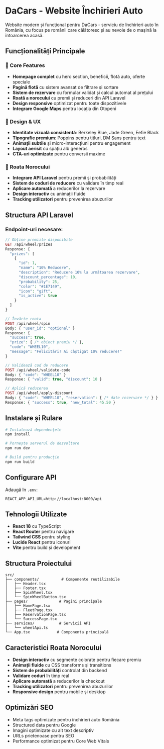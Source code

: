 # DaCars - Website Închirieri Auto

Website modern și funcțional pentru DaCars - serviciu de închirieri auto în România, cu focus pe românii care călătoresc și au nevoie de o mașină la întoarcerea acasă.

## Funcționalități Principale

### 🎯 Core Features
- **Homepage complet** cu hero section, beneficii, flotă auto, oferte speciale
- **Pagină flotă** cu sistem avansat de filtrare și sortare
- **Sistem de rezervare** cu formular validat și calcul automat al prețului
- **Roată a norocului** cu premii și reduceri din API Laravel
- **Design responsive** optimizat pentru toate dispozitivele
- **Integrare Google Maps** pentru locația din Otopeni

### 🎨 Design & UX
- **Identitate vizuală consistentă**: Berkeley Blue, Jade Green, Eefie Black
- **Tipografie premium**: Poppins pentru titluri, DM Sans pentru text
- **Animații subtile** și micro-interacțiuni pentru engagement
- **Layout aerisit** cu spațiu alb generos
- **CTA-uri optimizate** pentru conversii maxime

### 🎡 Roata Norocului
- **Integrare API Laravel** pentru premii și probabilități
- **Sistem de coduri de reducere** cu validare în timp real
- **Aplicare automată** a reducerilor la rezervare
- **Design interactiv** cu animații fluide
- **Tracking utilizatori** pentru prevenirea abuzurilor

## Structura API Laravel

### Endpoint-uri necesare:

```php
// Obține premiile disponibile
GET /api/wheel/prizes
Response: {
  "prizes": [
    {
      "id": 1,
      "name": "10% Reducere",
      "description": "Reducere 10% la următoarea rezervare",
      "discount_percentage": 10,
      "probability": 25,
      "color": "#1E7149",
      "icon": "gift",
      "is_active": true
    }
  ]
}

// Învârte roata
POST /api/wheel/spin
Body: { "user_id": "optional" }
Response: {
  "success": true,
  "prize": { /* obiect premiu */ },
  "code": "WHEEL10",
  "message": "Felicitări! Ai câștigat 10% reducere!"
}

// Validează cod de reducere
POST /api/wheel/validate-code
Body: { "code": "WHEEL10" }
Response: { "valid": true, "discount": 10 }

// Aplică reducerea
POST /api/wheel/apply-discount
Body: { "code": "WHEEL10", "reservation": { /* date rezervare */ } }
Response: { "success": true, "new_total": 45.50 }
```

## Instalare și Rulare

```bash
# Instalează dependențele
npm install

# Pornește serverul de dezvoltare
npm run dev

# Build pentru producție
npm run build
```

## Configurare API

Adaugă în `.env`:
```
REACT_APP_API_URL=http://localhost:8000/api
```

## Tehnologii Utilizate

- **React 18** cu TypeScript
- **React Router** pentru navigare
- **Tailwind CSS** pentru styling
- **Lucide React** pentru iconuri
- **Vite** pentru build și development

## Structura Proiectului

```
src/
├── components/          # Componente reutilizabile
│   ├── Header.tsx
│   ├── Footer.tsx
│   ├── SpinWheel.tsx
│   └── SpinWheelButton.tsx
├── pages/              # Pagini principale
│   ├── HomePage.tsx
│   ├── FleetPage.tsx
│   ├── ReservationPage.tsx
│   └── SuccessPage.tsx
├── services/           # Servicii API
│   └── wheelApi.ts
└── App.tsx            # Componenta principală
```

## Caracteristici Roata Norocului

- **Design interactiv** cu segmente colorate pentru fiecare premiu
- **Animații fluide** cu CSS transforms și transitions
- **Sistem de probabilități** controlat din backend
- **Validare coduri** în timp real
- **Aplicare automată** a reducerilor la checkout
- **Tracking utilizatori** pentru prevenirea abuzurilor
- **Responsive design** pentru mobile și desktop

## Optimizări SEO

- Meta tags optimizate pentru închirieri auto România
- Structured data pentru Google
- Imagini optimizate cu alt text descriptiv
- URLs prietenoase pentru SEO
- Performance optimizat pentru Core Web Vitals